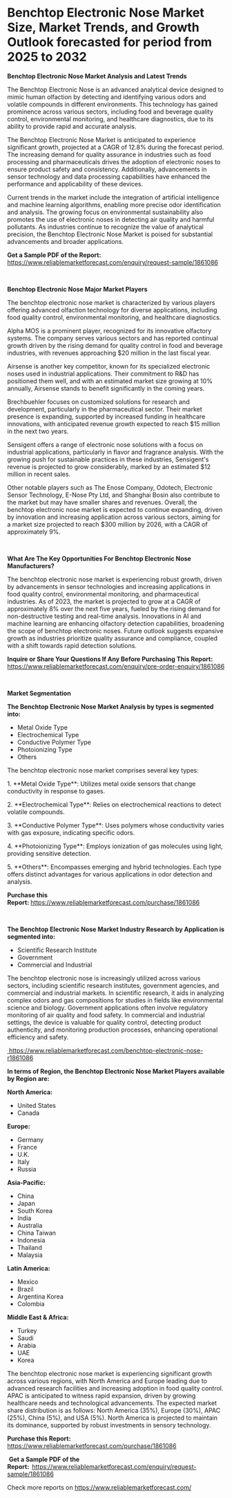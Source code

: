 <p><h1>Benchtop Electronic Nose Market Size, Market Trends, and Growth Outlook forecasted for period from 2025 to 2032</h1></p><p><strong>Benchtop Electronic Nose Market Analysis and Latest Trends</strong></p>
<p><p>The Benchtop Electronic Nose is an advanced analytical device designed to mimic human olfaction by detecting and identifying various odors and volatile compounds in different environments. This technology has gained prominence across various sectors, including food and beverage quality control, environmental monitoring, and healthcare diagnostics, due to its ability to provide rapid and accurate analysis.</p><p>The Benchtop Electronic Nose Market is anticipated to experience significant growth, projected at a CAGR of 12.8% during the forecast period. The increasing demand for quality assurance in industries such as food processing and pharmaceuticals drives the adoption of electronic noses to ensure product safety and consistency. Additionally, advancements in sensor technology and data processing capabilities have enhanced the performance and applicability of these devices.</p><p>Current trends in the market include the integration of artificial intelligence and machine learning algorithms, enabling more precise odor identification and analysis. The growing focus on environmental sustainability also promotes the use of electronic noses in detecting air quality and harmful pollutants. As industries continue to recognize the value of analytical precision, the Benchtop Electronic Nose Market is poised for substantial advancements and broader applications.</p></p>
<p><strong>Get a Sample PDF of the Report:&nbsp;</strong> <a href="https://www.reliablemarketforecast.com/enquiry/request-sample/1861086?utm_campaign=3491&utm_medium=2&utm_source=Github&utm_content=ia&utm_term=12042025&utm_id=benchtop-electronic-nose">https://www.reliablemarketforecast.com/enquiry/request-sample/1861086</a></p>
<p>&nbsp;</p>
<p><strong>Benchtop Electronic Nose Major Market Players</strong></p>
<p><p>The benchtop electronic nose market is characterized by various players offering advanced olfaction technology for diverse applications, including food quality control, environmental monitoring, and healthcare diagnostics. </p><p>Alpha MOS is a prominent player, recognized for its innovative olfactory systems. The company serves various sectors and has reported continual growth driven by the rising demand for quality control in food and beverage industries, with revenues approaching $20 million in the last fiscal year. </p><p>Airsense is another key competitor, known for its specialized electronic noses used in industrial applications. Their commitment to R&D has positioned them well, and with an estimated market size growing at 10% annually, Airsense stands to benefit significantly in the coming years.</p><p>Brechbuehler focuses on customized solutions for research and development, particularly in the pharmaceutical sector. Their market presence is expanding, supported by increased funding in healthcare innovations, with anticipated revenue growth expected to reach $15 million in the next two years.</p><p>Sensigent offers a range of electronic nose solutions with a focus on industrial applications, particularly in flavor and fragrance analysis. With the growing push for sustainable practices in these industries, Sensigent's revenue is projected to grow considerably, marked by an estimated $12 million in recent sales.</p><p>Other notable players such as The Enose Company, Odotech, Electronic Sensor Technology, E-Nose Pty Ltd, and Shanghai Bosin also contribute to the market but may have smaller shares and revenues. Overall, the benchtop electronic nose market is expected to continue expanding, driven by innovation and increasing application across various sectors, aiming for a market size projected to reach $300 million by 2026, with a CAGR of approximately 9%.</p></p>
<p>&nbsp;</p>
<p><strong>What Are The Key Opportunities For Benchtop Electronic Nose Manufacturers?</strong></p>
<p><p>The benchtop electronic nose market is experiencing robust growth, driven by advancements in sensor technologies and increasing applications in food quality control, environmental monitoring, and pharmaceutical industries. As of 2023, the market is projected to grow at a CAGR of approximately 8% over the next five years, fueled by the rising demand for non-destructive testing and real-time analysis. Innovations in AI and machine learning are enhancing olfactory detection capabilities, broadening the scope of benchtop electronic noses. Future outlook suggests expansive growth as industries prioritize quality assurance and compliance, coupled with a shift towards rapid detection solutions.</p></p>
<p><strong>Inquire or Share Your Questions If Any Before Purchasing This Report:</strong> <a href="https://www.reliablemarketforecast.com/enquiry/pre-order-enquiry/1861086?utm_campaign=3491&utm_medium=2&utm_source=Github&utm_content=ia&utm_term=12042025&utm_id=benchtop-electronic-nose">https://www.reliablemarketforecast.com/enquiry/pre-order-enquiry/1861086</a></p>
<p>&nbsp;</p>
<p><strong>Market Segmentation</strong></p>
<p><strong>The Benchtop Electronic Nose Market Analysis by types is segmented into:</strong></p>
<p><ul><li>Metal Oxide Type</li><li>Electrochemical Type</li><li>Conductive Polymer Type</li><li>Photoionizing Type</li><li>Others</li></ul></p>
<p><p>The benchtop electronic nose market comprises several key types: </p><p>1. **Metal Oxide Type**: Utilizes metal oxide sensors that change conductivity in response to gases.</p><p>2. **Electrochemical Type**: Relies on electrochemical reactions to detect volatile compounds.</p><p>3. **Conductive Polymer Type**: Uses polymers whose conductivity varies with gas exposure, indicating specific odors.</p><p>4. **Photoionizing Type**: Employs ionization of gas molecules using light, providing sensitive detection.</p><p>5. **Others**: Encompasses emerging and hybrid technologies. Each type offers distinct advantages for various applications in odor detection and analysis.</p></p>
<p><strong>Purchase this Report:&nbsp;</strong><a href="https://www.reliablemarketforecast.com/purchase/1861086?utm_campaign=3491&utm_medium=2&utm_source=Github&utm_content=ia&utm_term=12042025&utm_id=benchtop-electronic-nose">https://www.reliablemarketforecast.com/purchase/1861086</a></p>
<p>&nbsp;</p>
<p><strong>The Benchtop Electronic Nose Market Industry Research by Application is segmented into:</strong></p>
<p><ul><li>Scientific Research Institute</li><li>Government</li><li>Commercial and Industrial</li></ul></p>
<p><p>The benchtop electronic nose is increasingly utilized across various sectors, including scientific research institutes, government agencies, and commercial and industrial markets. In scientific research, it aids in analyzing complex odors and gas compositions for studies in fields like environmental science and biology. Government applications often involve regulatory monitoring of air quality and food safety. In commercial and industrial settings, the device is valuable for quality control, detecting product authenticity, and monitoring production processes, enhancing operational efficiency and safety.</p></p>
<p><a href="https://www.reliablemarketforecast.com/benchtop-electronic-nose-r1861086?utm_campaign=3491&utm_medium=2&utm_source=Github&utm_content=ia&utm_term=12042025&utm_id=benchtop-electronic-nose">&nbsp;https://www.reliablemarketforecast.com/benchtop-electronic-nose-r1861086</a></p>
<p><strong>In terms of Region, the Benchtop Electronic Nose Market Players available by Region are:</strong></p>
<p>
    <p> <strong> North America: </strong>
        <ul>
            <li>United States</li>
            <li>Canada</li>
        </ul>
        </p> 
    <p> <strong> Europe: </strong>
        <ul>
            <li>Germany</li>
            <li>France</li>
            <li>U.K.</li>
            <li>Italy</li>
            <li>Russia</li>
        </ul>
        </p> 
    <p> <strong> Asia-Pacific: </strong>
        <ul>
            <li>China</li>
            <li>Japan</li>
            <li>South Korea</li>
            <li>India</li>
            <li>Australia</li>
            <li>China Taiwan</li>
            <li>Indonesia</li>
            <li>Thailand</li>
            <li>Malaysia</li>
        </ul>
        </p> 
    <p> <strong> Latin America: </strong>
        <ul>
            <li>Mexico</li>
            <li>Brazil</li>
            <li>Argentina Korea</li>
            <li>Colombia</li>
        </ul>
        </p> 
    <p> <strong> Middle East & Africa: </strong>
        <ul>
            <li>Turkey</li>
            <li>Saudi</li>
            <li>Arabia</li>
            <li>UAE</li>
            <li>Korea</li>
        </ul>
    </p>
    </p>
<p><p>The benchtop electronic nose market is experiencing significant growth across various regions, with North America and Europe leading due to advanced research facilities and increasing adoption in food quality control. APAC is anticipated to witness rapid expansion, driven by growing healthcare needs and technological advancements. The expected market share distribution is as follows: North America (35%), Europe (30%), APAC (25%), China (5%), and USA (5%). North America is projected to maintain its dominance, supported by robust investments in sensory technology.</p></p>
<p><strong>Purchase this Report: </strong><a href="https://www.reliablemarketforecast.com/purchase/1861086?utm_campaign=3491&utm_medium=2&utm_source=Github&utm_content=ia&utm_term=12042025&utm_id=benchtop-electronic-nose">https://www.reliablemarketforecast.com/purchase/1861086</a></p>
<p>&nbsp;<strong>Get a Sample PDF of the Report:&nbsp;&nbsp;</strong><a href="https://www.reliablemarketforecast.com/enquiry/request-sample/1861086?utm_campaign=3491&utm_medium=2&utm_source=Github&utm_content=ia&utm_term=12042025&utm_id=benchtop-electronic-nose">https://www.reliablemarketforecast.com/enquiry/request-sample/1861086</a></p>
<p><strong></strong></p>
<p>Check more reports on <a href="https://www.reliablemarketforecast.com/?utm_campaign=3491&utm_medium=2&utm_source=Github&utm_content=ia&utm_term=12042025&utm_id=benchtop-electronic-nose">https://www.reliablemarketforecast.com/</a></p>